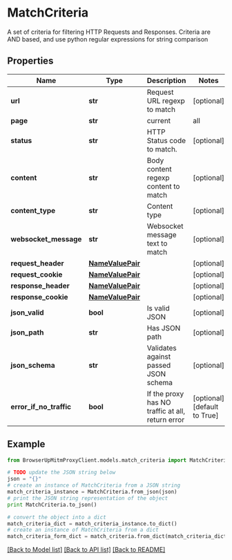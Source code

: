 # MatchCriteria

A set of criteria for filtering HTTP Requests and Responses.                          Criteria are AND based, and use python regular expressions for string comparison

## Properties
Name | Type | Description | Notes
------------ | ------------- | ------------- | -------------
**url** | **str** | Request URL regexp to match | [optional] 
**page** | **str** | current|all | [optional] 
**status** | **str** | HTTP Status code to match. | [optional] 
**content** | **str** | Body content regexp content to match | [optional] 
**content_type** | **str** | Content type | [optional] 
**websocket_message** | **str** | Websocket message text to match | [optional] 
**request_header** | [**NameValuePair**](NameValuePair.md) |  | [optional] 
**request_cookie** | [**NameValuePair**](NameValuePair.md) |  | [optional] 
**response_header** | [**NameValuePair**](NameValuePair.md) |  | [optional] 
**response_cookie** | [**NameValuePair**](NameValuePair.md) |  | [optional] 
**json_valid** | **bool** | Is valid JSON | [optional] 
**json_path** | **str** | Has JSON path | [optional] 
**json_schema** | **str** | Validates against passed JSON schema | [optional] 
**error_if_no_traffic** | **bool** | If the proxy has NO traffic at all, return error | [optional] [default to True]

## Example

```python
from BrowserUpMitmProxyClient.models.match_criteria import MatchCriteria

# TODO update the JSON string below
json = "{}"
# create an instance of MatchCriteria from a JSON string
match_criteria_instance = MatchCriteria.from_json(json)
# print the JSON string representation of the object
print MatchCriteria.to_json()

# convert the object into a dict
match_criteria_dict = match_criteria_instance.to_dict()
# create an instance of MatchCriteria from a dict
match_criteria_form_dict = match_criteria.from_dict(match_criteria_dict)
```
[[Back to Model list]](../README.md#documentation-for-models) [[Back to API list]](../README.md#documentation-for-api-endpoints) [[Back to README]](../README.md)



